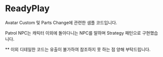 # ReadyPlay

Avatar Custom 및 Parts Change에 관련한 샘플 코드입니다.

Patrol NPC는 캐릭터 이외에 돌아다니는 NPC를 말하며 Strategy 패턴으로 구현했습니다.

** 이외 디테일한 코드는 유출이 불가하여 참조하지 못 하는 점 양해 부탁드립니다.
